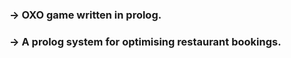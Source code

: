 ### &rarr; OXO game written in prolog.
### &rarr; A prolog system for optimising restaurant bookings.
